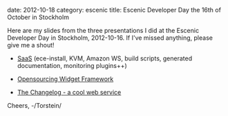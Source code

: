 date:    2012-10-18
category: escenic
title: Escenic Developer Day the 16th of October in Stockholm

Here are my slides from the three presentations I did at the
Escenic Developer Day in Stockholm, 2012-10-16. If I've missed
anything, please give me a shout!


- <a href="saas.html">SaaS</a> (ece-install, KVM, Amazon WS,
build scripts, generated documentation, monitoring plugins++)

- <a href="opensourcing-wf.html">Opensourcing Widget Framework</a>

- <a href="changelog.html">The Changelog - a cool web
service</a>

Cheers,
-/Torstein/

